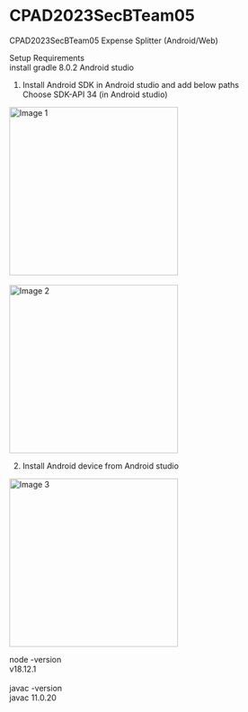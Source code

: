 # CPAD2023SecBTeam05
CPAD2023SecBTeam05
Expense Splitter (Android/Web)


Setup Requirements<br>
install gradle 8.0.2
Android studio

1) Install Android SDK in Android studio and add below paths<br>
Choose SDK-API 34 (in Android studio)
<img src="https://github.com/CPAD2023/CPAD2023SecBTeam05/assets/51479725/1552f536-11c7-4b4a-b99a-34a63a88c109" alt="Image 1" width="300"/>
<br><br>
<img src="https://github.com/CPAD2023/CPAD2023SecBTeam05/assets/51479725/e8ccbf00-2fd7-4861-926e-ee38fd91785b" alt="Image 2" width="300"/>

2) Install Android device from Android studio
<img src="https://github.com/CPAD2023/CPAD2023SecBTeam05/assets/51479725/1a083a64-72bc-4e7d-a81c-35ef57c3e339" alt="Image 3" width="300"/>


node -version<br>
v18.12.1
<br><br>
javac -version<br>
javac 11.0.20
